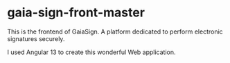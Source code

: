 # gaia-sign-front-master

This is the frontend of GaiaSign. A platform dedicated to perform electronic signatures securely.

I used Angular 13 to create this wonderful Web application.
